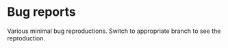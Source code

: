 # Bug reports

Various minimal bug reproductions. Switch to appropriate branch to see the reproduction.
